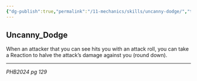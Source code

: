 ```yaml
---
{"dg-publish":true,"permalink":"/11-mechanics/skills/uncanny-dodge/","tags":["Alfey4"]}
---
```



## Uncanny_Dodge

When an attacker that you can see hits you with an attack roll, you can take a Reaction to halve the attack’s damage against you (round down).

---
_PHB2024 pg 129_

